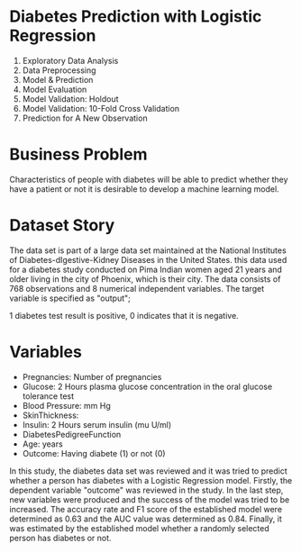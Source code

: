 # Diabetes Prediction with Logistic Regression


1. Exploratory Data Analysis
2. Data Preprocessing
3. Model & Prediction
4. Model Evaluation
5. Model Validation: Holdout
6. Model Validation: 10-Fold Cross Validation
7. Prediction for A New Observation

# Business Problem 
Characteristics of people with diabetes will be able to predict whether they have a patient or not it is desirable to develop a machine learning model.


# Dataset Story

The data set is part of a large data set maintained at the National Institutes of Diabetes-dIgestive-Kidney Diseases in the United States. this data used for a diabetes study conducted on Pima Indian women aged 21 years and older living in the city of Phoenix, which is their city. The data consists of 768 observations and 8 numerical independent variables. The target variable is specified as "output";

1 diabetes test result is positive, 0 indicates that it is negative.

# Variables

- Pregnancies: Number of pregnancies
- Glucose: 2 Hours plasma glucose concentration in the oral glucose tolerance test
- Blood Pressure: mm Hg
- SkinThickness:
- Insulin: 2 Hours serum insulin (mu U/ml)
- DiabetesPedigreeFunction
- Age: years
- Outcome: Having diabete (1) or not (0)


In this study, the diabetes data set was reviewed and it was tried to predict whether a person has diabetes with a Logistic Regression model. Firstly, the dependent variable "outcome" was reviewed in the study. In the last step, new variables were produced and the success of the model was tried to be increased. The accuracy rate and F1 score of the established model were determined as 0.63 and the AUC value was determined as 0.84. Finally, it was estimated by the established model whether a randomly selected person has diabetes or not.
